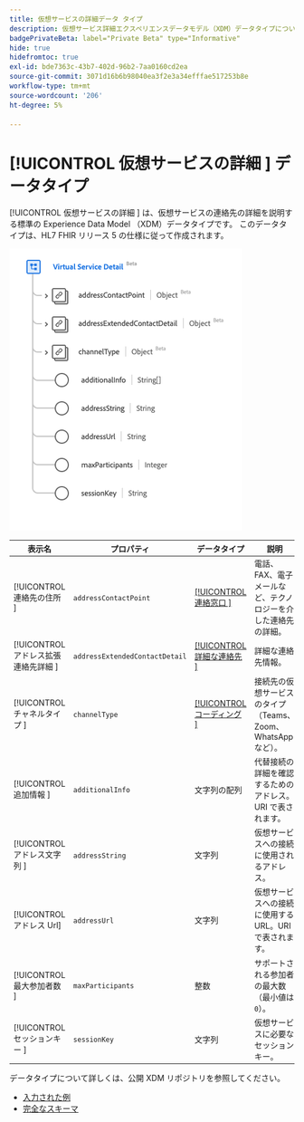 ```yaml
---
title: 仮想サービスの詳細データ タイプ
description: 仮想サービス詳細エクスペリエンスデータモデル（XDM）データタイプについて説明します。
badgePrivateBeta: label="Private Beta" type="Informative"
hide: true
hidefromtoc: true
exl-id: bde7363c-43b7-402d-96b2-7aa0160cd2ea
source-git-commit: 3071d16b6b98040ea3f2e3a34efffae517253b8e
workflow-type: tm+mt
source-wordcount: '206'
ht-degree: 5%

---
```


# [!UICONTROL  仮想サービスの詳細 ] データタイプ

[!UICONTROL  仮想サービスの詳細 ] は、仮想サービスの連絡先の詳細を説明する標準の Experience Data Model （XDM）データタイプです。 このデータタイプは、HL7 FHIR リリース 5 の仕様に従って作成されます。

![ 仮想サービスの詳細データタイプ構造 ](../../../images/healthcare/data-types/virtual-service-detail.png)

| 表示名 | プロパティ | データタイプ | 説明 |
| --- | --- | --- | --- |
| [!UICONTROL  連絡先の住所 ] | `addressContactPoint` | [[!UICONTROL  連絡窓口 ]](../data-types/contact-point.md) | 電話、FAX、電子メールなど、テクノロジーを介した連絡先の詳細。 |
| [!UICONTROL  アドレス拡張連絡先詳細 ] | `addressExtendedContactDetail` | [[!UICONTROL  詳細な連絡先 ]](../data-types/extended-contact-detail.md) | 詳細な連絡先情報。 |
| [!UICONTROL  チャネルタイプ ] | `channelType` | [[!UICONTROL  コーディング ]](../data-types/coding.md) | 接続先の仮想サービスのタイプ （Teams、Zoom、WhatsApp など）。 |
| [!UICONTROL  追加情報 ] | `additionalInfo` | 文字列の配列 | 代替接続の詳細を確認するためのアドレス。URI で表されます。 |
| [!UICONTROL  アドレス文字列 ] | `addressString` | 文字列 | 仮想サービスへの接続に使用されるアドレス。 |
| [!UICONTROL  アドレス Url] | `addressUrl` | 文字列 | 仮想サービスへの接続に使用する URL。URI で表されます。 |
| [!UICONTROL  最大参加者数 ] | `maxParticipants` | 整数 | サポートされる参加者の最大数（最小値は `0`）。 |
| [!UICONTROL  セッションキー ] | `sessionKey` | 文字列 | 仮想サービスに必要なセッションキー。 |

データタイプについて詳しくは、公開 XDM リポジトリを参照してください。

* [ 入力された例 ](https://github.com/adobe/xdm/blob/master/extensions/industry/healthcare/fhir/datatypes/simplequantity.example.1.json)
* [ 完全なスキーマ ](https://github.com/adobe/xdm/blob/master/extensions/industry/healthcare/fhir/datatypes/simplequantity.schema.json)
